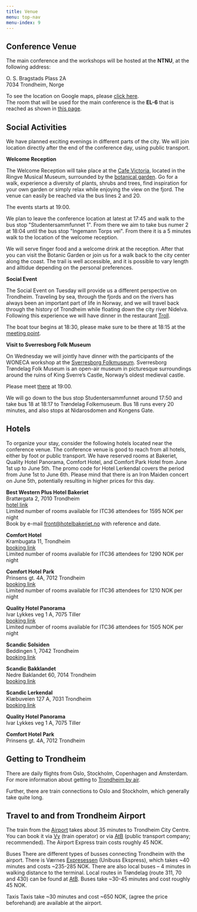 ```yaml
---
title: Venue
menu: top-nav
menu-index: 9
---
```

## Conference Venue

The main conference and the workshops will be hosted at the **NTNU**, at the following address:

O. S. Bragstads Plass 2A<br>
7034 Trondheim, Norge<br>

To see the location on Google maps, please [click here](https://maps.app.goo.gl/CpEXxP13skSQFiZX6).<br>
The room that will be used for the main conference is the **EL-6** that is reached as shown in [this page](https://link.mazemap.com/k7xOFcei).<br> 


## Social Activities

We have planned exciting evenings in different parts of the city. We will join location directly after the end of the conference day, using public transport.

**Welcome Reception**<br>

The Welcome Reception will take place at the [Cafe Victoria](https://ringve.no/en/caf-victoria), located in the Ringve Musical Museum, surrounded by the [botanical garden](https://www.ntnu.edu/museum/ringve-botanical-garden). Go for a walk, experience a diversity of plants, shrubs and trees, find inspiration for your own garden or simply relax while enjoying the view on the fjord. The venue can easily be reached via the bus lines 2 and 20.

The events starts at 19:00.

We plan to leave the conference location at latest at 17:45 and walk to the bus stop "Studentersammfunnet 1". From there we aim to take bus numer 2 at 18:04 until the bus stop "Ingemann Torps vei". From there it is a 5 minutes walk to the location of the welcome reception.

We will serve finger food and a welcome drink at the reception. After that you can visit the Botanic Garden or join us for a walk back to the city center along the coast. The trail is well accessible, and it is possible to vary length and alltidue depending on the personal preferences.

**Social Event**<br>

The Social Event on Tuesday will provide us a different perspective on Trondheim. Traveling by sea, through the fjords and on the rivers has always been an important part of life in Norway, and we will travel back through the history of Trondheim while floating down the city river Nidelva. Following this experience we will have dinner in the restaurant [Troll](https://trollrestaurant.no/).

The boat tour begins at 18:30, please make sure to be there at 18:15 at the [meeting point](https://www.google.com/maps/place/Ravnkloa,+Trondheim/@63.4339066,10.3901093,788m/data=!3m2!1e3!4b1!4m6!3m5!1s0x466d319ca85ff08b:0x6841bc7cf356390b!8m2!3d63.4337736!4d10.3923333!16s%2Fg%2F11c3q4gvj_?entry=ttu&g_ep=EgoyMDI1MDUyNy4wIKXMDSoASAFQAw%3D%3D).

**Visit to Sverresborg Folk Museum**<br>

On Wednesday we will jointly have dinner with the participants of the WONECA workshop at the [Sverresborg Folkmuseum](https://sverresborg.no/en). Sverresborg Trøndelag Folk Museum is an open-air museum in picturesque surroundings around the ruins of King Sverre’s Castle, Norway’s oldest medieval castle.  

Please meet [there](https://www.google.com/maps/place/Sverresborg+Tr%C3%B8ndelag+Folk+Museum/@63.4211886,10.3543271,394m/data=!3m1!1e3!4m14!1m7!3m6!1s0x466d3218c527b4a3:0x2b338c80c9d887c0!2sSverresborg+Tr%C3%B8ndelag+Folk+Museum!8m2!3d63.4211886!4d10.356902!16s%2Fg%2F122n0f9k!3m5!1s0x466d3218c527b4a3:0x2b338c80c9d887c0!8m2!3d63.4211886!4d10.356902!16s%2Fg%2F122n0f9k?entry=ttu&g_ep=EgoyMDI1MDUyNy4wIKXMDSoASAFQAw%3D%3D) at 19:00.

We will go down to the bus stop Studentersammfunnet around 17:50 and take bus 18 at 18:17 to Trøndelag Folkemuseum. Bus 18 runs every 20 minutes, and also stops at Nidarosdomen and Kongens Gate.



## Hotels

To organize your stay, consider the following hotels located near the conference venue. The conference venue is good to reach from all hotels, either by foot or public transport. We have reserved rooms at Bakeriet, Quality Hotel Panorama, Comfort Hotel, and Comfort Park Hotel from June 1st up to June 5th. The promo code for Hotel Lerkendal covers the period from June 1st to June 6th. Please mind that there is an Iron Maiden concert on June 5th, potentially resulting in higher prices for this day. 

**Best Western Plus Hotel Bakeriet**<br>
Brattørgata 2, 7010 Trondheim <br>
[hotel link](https://www.hotelbakeriet.com/)<br>
Limited number of rooms available for ITC36 attendees for 1595 NOK per night <br>
Book by e-mail front@hotelbakeriet.no with reference and date.


**Comfort Hotel**<br>
Krambugata 11, Trondheim<br>
[booking link](https://app.mews.com/distributor/17f7f66e-ce62-4b2b-b5a6-afe300c6a325?mewsAvailabilityBlockId=59572c35-c7ca-4175-8950-b27700cab3d1&mewsStart=2025-06-01&mewsEnd=2025-06-05)<br>
Limited number of rooms available for ITC36 attendees for 1290 NOK per night <br>

**Comfort Hotel Park**<br>
Prinsens gt. 4A, 7012 Trondheim<br>
[booking link](https://app.mews.com/distributor/2de91a52-f190-4e33-8146-b08101323f8c?mewsAvailabilityBlockId=e8d1235b-58aa-46b9-a34b-b26f00bef1cb&mewsStart=2025-06-01&mewsEnd=2025-06-05)<br>
Limited number of rooms available for ITC36 attendees for 1210 NOK per night <br>

**Quality Hotel Panorama**<br>
Ivar Lykkes veg 1 A, 7075 Tiller<br>
[booking link](https://app.mews.com/distributor/36851ee6-af58-4371-8987-b099015ff343?mewsAvailabilityBlockId=aa881302-7d82-4f6a-80d0-b26d00f47023&mewsStart=2025-06-01&mewsEnd=2025-06-05)<br>
Limited number of rooms available for ITC36 attendees for 1505 NOK per night <br>

**Scandic Solsiden**<br>
Beddingen 1, 7042 Trondheim<br>
[booking link](https://www.scandichotels.com/hotelreservation/select-rate?hotel=771&fromDate=2025-06-1&toDate=2025-06-5&room%5b0%5d.adults=1&bookingCode=PROMO10B)<br>

**Scandic Bakklandet**<br>
Nedre Baklandet 60, 7014 Trondheim<br>
[booking link](https://www.scandichotels.com/hotelreservation/select-rate?hotel=320&fromDate=2025-06-1&toDate=2025-06-5&room%5b0%5d.adults=1&bookingCode=PROMO10B)<br>

**Scandic Lerkendal**<br>
Klæbuveien 127 A, 7031 Trondheim<br>
[booking link](https://www.scandichotels.com/hotelreservation/select-rate?hotel=764&fromDate=2025-06-1&toDate=2025-06-5&room%5b0%5d.adults=1&bookingCode=PROMO10B)<br>

**Quality Hotel Panorama**<br>
Ivar Lykkes veg 1 A, 7075 Tiller<br>


**Comfort Hotel Park**<br>
Prinsens gt. 4A, 7012 Trondheim<br>


## Getting to Trondheim

There are daily flights from Oslo, Stockholm, Copenhagen and Amsterdam. For more information about getting to [Trondheim by air](https://visittrondheim.no/en/how-to-get-here/by-air/).

Further, there are train connections to Oslo and Stockholm, which generally take quite long.


## Travel to and from Trondheim Airport

The train from the [Airport](https://avinor.no/en/airport/trondheim-airport/to-and-from-the-airport/bus-train-and-taxi/train) takes about 35 minutes to Trondheim City Centre. You can book it via [Vy](https://www.vy.no/en) (train operator) or via [AtB](https://www.atb.no/en/ticket/) (public transport company; recommended). The Airport Express train costs roughly 45 NOK.

Buses
There are different types of busses connecting Trondheim with the airport. There is Værnes [Expresessen](https://www.vaernesekspressen.no/) (Unibuss Ekspress), which takes ~40 minutes and costs ~235-285 NOK. There are also local buses – 4 minutes in walking distance to the terminal. Local routes in Trøndelag (route 311, 70 and 430) can be found at [AtB](https://www.atb.no/en/ticket/). Buses take ~30-45 minutes and cost roughly 45 NOK.

Taxis
Taxis take ~30 minutes and cost ~650 NOK, (agree the price beforehand) are available at the airport.

